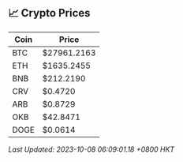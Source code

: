 ## 📈 Crypto Prices

| Coin | Price |
| ---- | ----- |
| BTC | $27961.2163 |
| ETH | $1635.2455 |
| BNB | $212.2190 |
| CRV | $0.4720 |
| ARB | $0.8729 |
| OKB | $42.8471 |
| DOGE | $0.0614 |

_Last Updated: 2023-10-08 06:09:01.18 +0800 HKT_